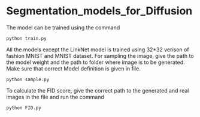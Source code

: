 # Segmentation_models_for_Diffusion
The model can be trained using the command
```console
python train.py
```
All the models except the LinkNet model is trained using 32\*32 verison of fashion MNIST and MNIST dataset. For sampling the image, give the path to the model weight and the path to folder where image is to be generated. Make sure that correct Model definition is given in file.
```console
python sample.py
```
To calculate the FID score, give the correct path to the generated and real images in the file and run the command
```console
python FID.py
```